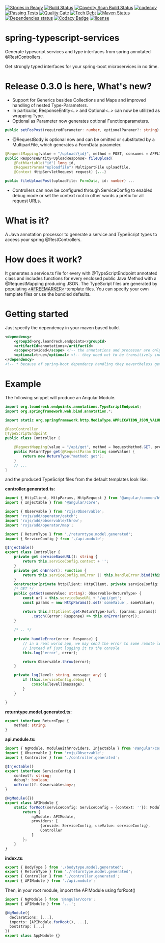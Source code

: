 [![Stories in Ready](https://badge.waffle.io/mkowalzik/spring-typescript-services.png?label=ready&title=Ready)](https://waffle.io/mkowalzik/spring-typescript-services)
[![Build Status][travisbadge img]][travisbadge]
[![Coverity Scan Build Status][coveritybadge img]][coveritybadge]
[![codecov][codecov img]][codecov]
[![Passing Tests][sonar tests img]][sonar tests]
[![Quality Gate][sonar quality img]][sonar quality]
[![Tech Debt][sonar tech img]][sonar tech]
[![Maven Status][mavenbadge img]][mavenbadge]
[![Dependencies status][versioneye img]][versioneye]
[![Codacy Badge][codacy img]][codacy]
[![license][license img]][license]

# spring-typescript-services
Generate typescript services and type interfaces from spring annotated @RestControllers.

Get strongly typed interfaces for your spring-boot microservices in no time.

# Release 0.3.0 is here, What's new?
* Support for Generics besides Collections and Maps and improved handling of nested Type-Parameters.
* In particular, ResponseEntity<..> and Optional<..> can now be utilized as wrapping Type.
* Optional<Type> as Parameter now generates optional Functionparameters.
```typescript
public setFooPost(requiredParameter: number, optionalParamer?: string) ...
```
* @RequestBody is optional now and can be omitted or substituted by a MultipartFile,
which generates a FormData parameter.
```java
@RequestMapping(value = "/upload/{id}", method = POST, consumes = APPLICATION_JSON_VALUE, produces = APPLICATION_JSON_VALUE)
public ResponseEntity<UploadResponse> fileUpload(
    @PathVariable("id") long id,
    @RequestParam("uploadfile") MultipartFile uploadfile,
    @Context HttpServletRequest request) {...}
```
```typescript
public fileUploadPost(uploadfile: FormData, id: number) ...
```
* Controllers can now be configured through ServiceConfig to enabled debug mode or set the context root in other words a
prefix for all request URLs.

# What is it?
A Java annotation processor to generate a service and TypeScript types to access your spring @RestControllers.

# How does it work?
It generates a service.ts file for every with @TypeScriptEndpoint annotated class and includes functions 
for every enclosed public Java Method with a @RequestMapping producing JSON.
The TypeScript files are generated by populating [<#FREEMARKER>][freemarker]-template files. 
You can specify your own template files or use the bundled defaults.

# Getting started
Just specify the dependency in your maven based build.

```xml
<dependency>
    <groupId>org.leandreck.endpoints</groupId>
    <artifactId>annotations</artifactId>
    <scope>provided</scope> <!-- the annotations and processor are only needed at compile time -->
    <optional>true</optional> <!-- they need not to be transitively included in dependent artifacts -->
</dependency>
<!-- * because of spring-boot dependency handling they nevertheless get included in fat jars -->
```

# Example
The following snippet will produce an Angular Module.
```java
import org.leandreck.endpoints.annotations.TypeScriptEndpoint;
import org.springframework.web.bind.annotation.*;

import static org.springframework.http.MediaType.APPLICATION_JSON_VALUE;

@RestController
@TypeScriptEndpoint
public class Controller {

    @RequestMapping(value = "/api/get", method = RequestMethod.GET, produces = APPLICATION_JSON_VALUE)
    public ReturnType get(@RequestParam String someValue) {
        return new ReturnType("method: get");
    }
    // ...
}
```
and the produced TypeScript files from the default templates look like:

**controller.generated.ts:**
```typescript
import { HttpClient, HttpParams, HttpRequest } from '@angular/common/http';
import { Injectable } from '@angular/core';

import { Observable } from 'rxjs/Observable';
import 'rxjs/add/operator/catch';
import 'rxjs/add/observable/throw';
import 'rxjs/add/operator/map';

import { ReturnType } from './returntype.model.generated';
import { ServiceConfig } from './api.module';

@Injectable()
export class Controller {
    private get serviceBaseURL(): string {
        return this.serviceConfig.context + '';
    }
    private get onError(): Function {
        return this.serviceConfig.onError || this.handleError.bind(this);
    }
    constructor(private httpClient: HttpClient, private serviceConfig: ServiceConfig) { }
    /* GET */
    public getGet(someValue: string): Observable<ReturnType> {
        const url = this.serviceBaseURL + '/api/get';
        const params = new HttpParams().set('someValue', someValue);

        return this.httpClient.get<ReturnType>(url, {params: params})
            .catch((error: Response) => this.onError(error));
    }
    
    /* .. */
    
    private handleError(error: Response) {
        // in a real world app, we may send the error to some remote logging infrastructure
        // instead of just logging it to the console
        this.log('error', error);

        return Observable.throw(error);
    }

    private log(level: string, message: any) {
        if (this.serviceConfig.debug) {
            console[level](message);
        }
    }

}
```
**returntype.model.generated.ts:**
```typescript
export interface ReturnType {
    method: string;
}
```

**api.module.ts:**
```typescript
import { NgModule, ModuleWithProviders, Injectable } from '@angular/core';
import { Observable } from 'rxjs/Observable';
import { Controller } from './controller.generated';

@Injectable()
export interface ServiceConfig {
    context?: string;
    debug?: boolean;
    onError()?: Observable<any>;
}

@NgModule({})
export class APIModule {
    static forRoot(serviceConfig: ServiceConfig = {context: ''}): ModuleWithProviders {
        return {
            ngModule: APIModule,
            providers: [
                {provide: ServiceConfig, useValue: serviceConfig},
                Controller
            ]
        };
    }
}
```
**index.ts:**
```typescript
export { BodyType } from './bodytype.model.generated';
export { ReturnType } from './returntype.model.generated';
export { Controller } from './controller.generated';
export { APIModule } from './api.module';
```

Then, in your root module, import the APIModule using forRoot()
```typescript
import { NgModule } from '@angular/core';
import { APIModule } from '...';

@NgModule({
  declarations: [...],
  imports: [APIModule.forRoot(), ...],  
  bootstrap: [...]
})
export class AppModule {}
```

[freemarker]: http://freemarker.org/

[travisbadge]:https://travis-ci.org/leandreck/spring-typescript-services
[travisbadge img]:https://travis-ci.org/leandreck/spring-typescript-services.svg?branch=master

[coveritybadge]:https://scan.coverity.com/projects/mkowalzik-spring-typescript-services
[coveritybadge img]:https://scan.coverity.com/projects/10040/badge.svg

[sonar quality]:https://sonarcloud.io/dashboard?id=org.leandreck.endpoints%3Aparent
[sonar quality img]:https://sonarcloud.io/api/badges/gate?key=org.leandreck.endpoints:parent

[sonar tech]:https://sonarqube.com/overview?id=org.leandreck.endpoints%3Aparent
[sonar tech img]:https://img.shields.io/sonar/http/sonarqube.com/org.leandreck.endpoints:parent/tech_debt.svg?label=tech%20debt

[sonar tests]:https://sonarqube.com/component_measures/metric/tests/list?id=org.leandreck.endpoints%3Aparent
[sonar tests img]:https://img.shields.io/sonar/http/sonarqube.com/org.leandreck.endpoints:parent/test_success_density.svg?label=passing%20tests%20%

[mavenbadge]:http://search.maven.org/#search%7Cga%7C1%7Cg%3A%22org.leandreck.endpoints%22%20AND%20a%3A%22annotations%22
[mavenbadge img]:https://maven-badges.herokuapp.com/maven-central/org.leandreck.endpoints/annotations/badge.svg

[versioneye]:https://www.versioneye.com/user/projects/589100fa6a0b7c004577c5a4
[versioneye img]:https://www.versioneye.com/user/projects/589100fa6a0b7c004577c5a4/badge.svg

[license]:LICENSE
[license img]:https://img.shields.io/badge/License-Apache%202-blue.svg

[codecov]:https://codecov.io/gh/leandreck/spring-typescript-services
[codecov img]:https://codecov.io/gh/leandreck/spring-typescript-services/branch/master/graph/badge.svg

[codacy]:https://www.codacy.com/app/leandreck/spring-typescript-services?utm_source=github.com&amp;utm_medium=referral&amp;utm_content=leandreck/spring-typescript-services&amp;utm_campaign=Badge_Grade
[codacy img]:https://api.codacy.com/project/badge/Grade/fac6b09d290845d7bb1ef1f03cf3b95b